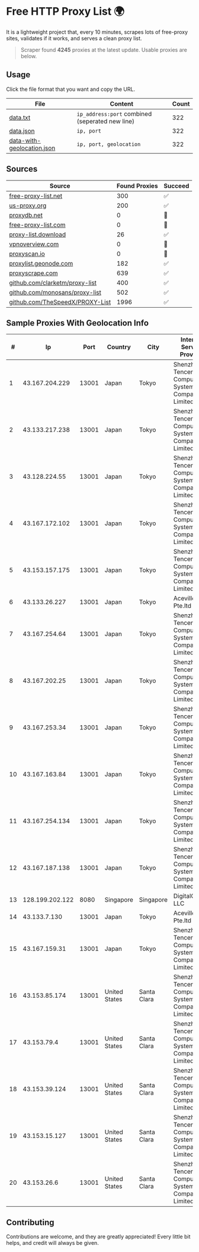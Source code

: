 
# Free HTTP Proxy List 🌍

It is a lightweight project that, every 10 minutes, scrapes lots of free-proxy sites, validates if it works, and serves a clean proxy list.


> Scraper found **4245** proxies at the latest update. Usable proxies are below.

## Usage

Click the file format that you want and copy the URL.


|File|Content|Count|
|----|-------|-----|
|[data.txt](https://raw.githubusercontent.com/themiralay/Proxy-List-World/master/data.txt)|`ip_address:port` combined (seperated new line)|322|
|[data.json](https://raw.githubusercontent.com/themiralay/Proxy-List-World/master/data.json)|`ip, port`|322|
|[data-with-geolocation.json](https://raw.githubusercontent.com/themiralay/Proxy-List-World/master/data-with-geolocation.json)|`ip, port, geolocation`|322|

## Sources

|Source|Found Proxies|Succeed|
|------|-------------|-------|
|[free-proxy-list.net](https://free-proxy-list.net)|300|✅|
|[us-proxy.org](https://www.us-proxy.org)|200|✅|
|[proxydb.net](http://proxydb.net)|0|🚫|
|[free-proxy-list.com](https://free-proxy-list.com/?page=&port=&type%5B%5D=http&type%5B%5D=https&up_time=0&search=Search)|0|🚫|
|[proxy-list.download](https://www.proxy-list.download/HTTP)|26|✅|
|[vpnoverview.com](https://vpnoverview.com/privacy/anonymous-browsing/free-proxy-servers)|0|🚫|
|[proxyscan.io](https://www.proxyscan.io)|0|🚫|
|[proxylist.geonode.com](https://proxylist.geonode.com/api/proxy-list?limit=300&page=1&sort_by=lastChecked&sort_type=desc&protocols=http,https)|182|✅|
|[proxyscrape.com](https://api.proxyscrape.com/v2/?request=displayproxies&protocol=http&timeout=10000&country=all&ssl=all&anonymity=all)|639|✅|
|[github.com/clarketm/proxy-list](https://raw.githubusercontent.com/clarketm/proxy-list/master/proxy-list-raw.txt)|400|✅|
|[github.com/monosans/proxy-list](https://raw.githubusercontent.com/monosans/proxy-list/main/proxies/http.txt)|502|✅|
|[github.com/TheSpeedX/PROXY-List](https://raw.githubusercontent.com/TheSpeedX/PROXY-List/master/http.txt)|1996|✅|


## Sample Proxies With Geolocation Info

|#|Ip|Port|Country|City|Internet Service Provider|
|-|--|----|-------|----|-------------------------|
|1|43.167.204.229|13001|Japan|Tokyo|Shenzhen Tencent Computer Systems Company Limited|
|2|43.133.217.238|13001|Japan|Tokyo|Shenzhen Tencent Computer Systems Company Limited|
|3|43.128.224.55|13001|Japan|Tokyo|Shenzhen Tencent Computer Systems Company Limited|
|4|43.167.172.102|13001|Japan|Tokyo|Shenzhen Tencent Computer Systems Company Limited|
|5|43.153.157.175|13001|Japan|Tokyo|Shenzhen Tencent Computer Systems Company Limited|
|6|43.133.26.227|13001|Japan|Tokyo|Aceville Pte.ltd|
|7|43.167.254.64|13001|Japan|Tokyo|Shenzhen Tencent Computer Systems Company Limited|
|8|43.167.202.25|13001|Japan|Tokyo|Shenzhen Tencent Computer Systems Company Limited|
|9|43.167.253.34|13001|Japan|Tokyo|Shenzhen Tencent Computer Systems Company Limited|
|10|43.167.163.84|13001|Japan|Tokyo|Shenzhen Tencent Computer Systems Company Limited|
|11|43.167.254.134|13001|Japan|Tokyo|Shenzhen Tencent Computer Systems Company Limited|
|12|43.167.187.138|13001|Japan|Tokyo|Shenzhen Tencent Computer Systems Company Limited|
|13|128.199.202.122|8080|Singapore|Singapore|DigitalOcean, LLC|
|14|43.133.7.130|13001|Japan|Tokyo|Aceville Pte.ltd|
|15|43.167.159.31|13001|Japan|Tokyo|Shenzhen Tencent Computer Systems Company Limited|
|16|43.153.85.174|13001|United States|Santa Clara|Shenzhen Tencent Computer Systems Company Limited|
|17|43.153.79.4|13001|United States|Santa Clara|Shenzhen Tencent Computer Systems Company Limited|
|18|43.153.39.124|13001|United States|Santa Clara|Shenzhen Tencent Computer Systems Company Limited|
|19|43.153.15.127|13001|United States|Santa Clara|Shenzhen Tencent Computer Systems Company Limited|
|20|43.153.26.6|13001|United States|Santa Clara|Shenzhen Tencent Computer Systems Company Limited|



## Contributing

Contributions are welcome, and they are greatly appreciated! Every
little bit helps, and credit will always be given.

